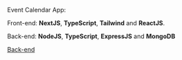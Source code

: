 
Event Calendar App:

Front-end: **NextJS**, **TypeScript**, **Tailwind** and **ReactJS**.

Back-end: **NodeJS**, **TypeScript**, **ExpressJS** and **MongoDB**

[Back-end](https://github.com/viniciuspx/events-api)
